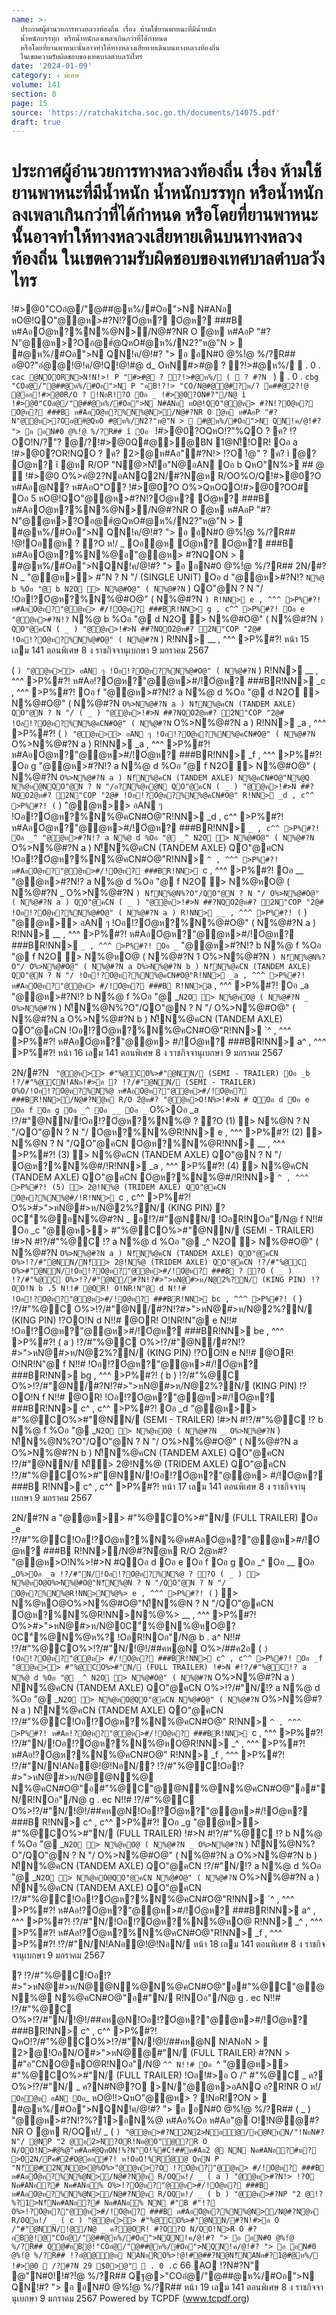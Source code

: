```yaml
---
name: >-
  ประกาศผู้อำนวยการทางหลวงท้องถิ่น เรื่อง ห้ามใช้ยานพาหนะที่มีน้ำหนัก
  น้ำหนักบรรทุก หรือน้ำหนักลงเพลาเกินกว่าที่ได้กำหนด
  หรือโดยที่ยานพาหนะนั้นอาจทำให้ทางหลวงเสียหายเดินบนทางหลวงท้องถิ่น
  ในเขตความรับผิดชอบของเทศบาลตำบลวังไทร
date: '2024-01-09'
category: ง พิเศษ
volume: 141
section: 8
page: 15
source: 'https://ratchakitcha.soc.go.th/documents/14075.pdf'
draft: true
---
```


# ประกาศผู้อำนวยการทางหลวงท้องถิ่น เรื่อง ห้ามใช้ยานพาหนะที่มีน้ำหนัก น้ำหนักบรรทุก หรือน้ำหนักลงเพลาเกินกว่าที่ได้กำหนด หรือโดยที่ยานพาหนะนั้นอาจทำให้ทางหลวงเสียหายเดินบนทางหลวงท้องถิ่น ในเขตความรับผิดชอบของเทศบาลตำบลวังไทร

!#>@0"COอํ@/"@##@ห%/#Oอ">N N#ANอ หO@!QO"@@ห>#?N!?Oํ@ห? Oํ@ห? ###B ห#AอOํ@ห?%N%@N>/N@#?NR O ํ@ห ห#AอP "#?N"@@ห>?Oอ@#ํ@QหO#@ห%/N2?"ห@"N >  #@ห%/#Oอ">N QN!ค/@!#? "> อ อN#0 @%!ํ@ %/?R## อ@0?"อํ@@!@!ค/@!Q!@!#@ d_ OหN#>#@ ? ?!>#@ห%/  . 0 . `cac @NOORN>N!N!>! P "#>#@ ? ?!>#@ห%/ (  ? #?N ` )  . 0 . `cbg "COอํ@/"@##@ห%/#Oอ">N P "อB!?!> "CO/N@#@@#?ห/? ค##@2?!@ @ออ!#>@0R/O ? !NอR!?O Oอ _ !#>@0?ON#?"/N@ ì !#>@0"COอํ@/"@##@ห%/#Oอ">N N#ANอ หO@!QO"@@ห> #?N!?Oํ@ห? Oํ@ห? ###B ห#AอOํ@ห?%N%@N>/N@#?NR O ํ@ห ห#AอP "#?N"@@ห>?Oอ@#ํ@QหO #@ห%/N2?"ห@"N >  #@ห%/#Oอ">N QN!ค/@!#? "> อ อN#0 @%!ํ@ %/?R## î Oอ ` !#>@0?OQหO!?"%QO ? ค? !?OO!N/?"? @/?!#>@0Q#@>@BN 1@N!็!OR! Oอ a !#>@0?OR!NQO ? ค? 2>@ห#Aอ"#?N!> !?O !้@" ? ค? ì ํ@? Oํ@ห? î ํ@ห R/OP "N@>N!็อ"N@อAN Oอ b QหO"N%> ## @  !#>@0 O%>คํ@2?NอANQ2N/#?Nํ@ห R/OO%O/Q!#>@0?O ห#Aอ@N? ห#AอO"O? !#>@0?O O%>QหOQO!#>@0?OO# Oอ 5 หO@!QO"@@ห>#?N!?Oํ@ห? Oํ@ห? ###B ห#AอOํ@ห?%N%@N>/N@#?NR O ํ@ห ห#AอP "#?N"@@ห>?Oอ@#ํ@QหO#@ห%/N2?"ห@"N >  #@ห%/#Oอ">N QN!ค/@!#? "> อ อN#0 @%!ํ@ %/?R## !@!Oอํ@ห ? ?O ห!/ _ Oอํ@ห Oํ@ห? Oํ@ห? ###B ห#AอOํ@ห?%N%@อ"@@ห> #?NQON >  #@ห%/#Oอ">NQN!ค/@!#? "> อ อN#0 @%!ํ@ %/?R## 2N/#?N _ "@@ห>> #"N ? N "/ (SINGLE UNIT) Oอ d "@@ห>#?N!? ` N%@ b %Oอ "@ b N2O > N%@#O@" ( N%@#?N ` ) QO"@N ? N "/ !Oอ!?Oํ@ห?%N%@#O@" ( N%@#?N ` ) R!NN> e , ^^^ >P%#?! ห#AอOํ@ห?"@@ห> #/!Oํ@ห? ###BR!NN> g , c^^ >P%#?! Oอ e "@@ห>#?N!? ` N%@ b %Oอ "@ d N2O > N%@#O@" ( N%@#?N ` ) QO"@คCN ( _ ) "@@ห>!#>N ##?NQO2ํ@ห#? 2N"COP "2@# !Oอ!?Oํ@ห?%N%@#O@" ( N%@#?N ` ) R!NN> __ , ^^^ >P%#?! หน้า 15 เลม 141 ตอนพิเศษ 8 ง ราชกิจจานุเบกษา 9 มกราคม 2567

( ` ) "@@ห>> อAN ๆ !Oอ!?Oํ@ห?%N%@#O@" ( N%@#?N ` ) R!NN> __ , ^^^ >P%#?! ห#Aอ!?Oํ@ห?"@@ห>#/!Oํ@ห? ###BR!NN> _c , ^^^ >P%#?! Oอ f "@@ห>#?N!? a N%@ d %Oอ "@ d N2O > N%@#O@" ( N%@#?N ` O%>N%@#?N a ) N!็N%@คCN (TANDEM AXLE) QO"@N ? N "/ ( _ ) "@@ห>!#>N ##?NQO2ํ@ห#? 2N"COP "2@# !Oอ!?Oํ@ห?%N%@คCN#O@" ( N%@#?N ` O%>N%@#?N a ) R!NN> _a , ^^^ >P%#?! ( ` ) "@@ห>> อAN ๆ !Oอ!?Oํ@ห?%N%@คCN#O@" ( N%@#?N ` O%>N%@#?N a ) R!NN> _a , ^^^ >P%#?! ห#AอOํ@ห?"@@ห>#/!Oํ@ห? ###BR!NN> _f , ^^^ >P%#?! Oอ g "@@ห>#?N!? a N%@ d %Oอ "@ f N2O > N%@#O@" ( N%@#?N ` O%>N%@#?N a ) N!็N%@คCN (TANDEM AXLE) N%@คCN#O@"N%@Q N%@ห@NQO"@N ? N "/อ?N%@ห@N QO"@คCN ( _ ) "@@ห>!#>N ##?NQO2ํ@ห#? 2N"COP "2@# !Oอ!?Oํ@ห?%N%@คCN#O@" R!NN> _d , c^^ >P%#?! ( ` ) "@@ห>> อAN ๆ !Oอ!?Oํ@ห?%N%@คCN#O@"R!NN> _d , c^^ >P%#?! ห#AอOํ@ห?"@@ห>#/!Oํ@ห? ###BR!NN> `_ , c^^ >P%#?! Oอ _^ "@@ห>#?N!? a N%@ d %Oอ "@ _^ N2O > N%@#O@" ( N%@#?N ` O%>N%@#?N a ) N!็N%@คCN (TANDEM AXLE) QO"@คCN !Oอ!?Oํ@ห?%N%@คCN#O@"R!NN> `^ , ^^^ >P%#?! ห#AอOํ@ห?"@@ห>#/!Oํ@ห? ###BR!NN> `c , ^^^ >P%#?! Oอ __ "@@ห>#?N!? a N%@ d %Oอ "@ f N2O > N%@หO@ ( N%@#?N _ O%>N%@#?N ` ) N!็N%@N%?O"/QO"@N ? N "/ O%>N%@#O@" ( N%@#?N a ) QO"@คCN ( _ ) "@@ห>!#>N ##?NQO2ํ@ห#? 2N"COP "2@# !Oอ!?Oํ@ห?%N%@#O@" ( N%@#?N a ) R!NN> __ , ^^^ >P%#?! ( ` ) "@@ห>> อAN ๆ !Oอ!?Oํ@ห?%N%@#O@" ( N%@#?N a ) R!NN> __ , ^^^ >P%#?! ห#AอOํ@ห?"@@ห>#/!Oํ@ห? ###BR!NN> `_ , ^^^ >P%#?! Oอ _` "@@ห>#?N!? b N%@ f %Oอ "@ f N2O > N%@หO@ ( N%@#?N 1 O%>N%@#?N ` ) N!็N%@N%?O"/ O%>N%@#O@" ( N%@#?N a O%>N%@#?N b ) N!็N%@คCN (TANDEM AXLE) QO"@N ? N "/ !Oอ!?Oํ@ห?%N%@คCN#O@"R!NN> _a , ^^^ >P%#?! ห#AอOํ@ห?"@@ห> #/!Oํ@ห? ###B R!NN> `a , ^^^ >P%#?! Oอ _a "@@ห>#?N!? b N%@ f %Oอ "@ _` N2O > N%@หO@ ( N%@#?N _ O%>N%@#?N ` ) N!็N%@N%?O"/QO"@N ? N "/ O%>N%@#O@" ( N%@#?N a O%>N%@#?N b ) N!็N%@คCN (TANDEM AXLE) QO"@คCN !Oอ!?Oํ@ห?%N%@คCN#O@"R!NN> `^ , ^^^ >P%#?! ห#AอOํ@ห?"@@ห> #/!Oํ@ห? ###BR!NN> a^ , ^^^ >P%#?! หน้า 16 เลม 141 ตอนพิเศษ 8 ง ราชกิจจานุเบกษา 9 มกราคม 2567

2N/#?N ` "@@ห>> #"%@CO%>#"@NN/ (SEMI - TRAILER) Oอ _b !?/#"%@CN!ANอ!#>อ ? !?/#"@NN/ (SEMI - TRAILER) O%O/!Oอ!?Oํ@ห?%N%@ ห#AอOํ@ห?"@@ห>#/!Oํ@ห? ###BR!NN>/N@#?Nํ@ห R/O 2ํ@ห#? "@@ห>O!N%>!#>N # QOอ d Oอ e Oอ f Oอ g Oอ _^ Oอ __ Oอ _` O%>Oอ _a !?/#"@NN/!Oอ!?Oํ@ห?%N%@ ? ?O (1) > N%@N ? N "/QO"@N ? N "/ Oํ@ห?%N%@R!NN> e , ^^^ >P%#?! (2) > N%@N ? N "/QO"@คCN Oํ@ห?%N%@R!NN> __ , ^^^ >P%#?! (3) > N%@คCN (TANDEM AXLE) QO"@N ? N "/ Oํ@ห?%N%@#/!R!NN> _a , ^^^ >P%#?! (4) > N%@คCN (TANDEM AXLE) QO"@คCN Oํ@ห?%N%@#/!R!NN> `^ , ^^^ >P%#?! (5) > 2@!N%@ (TRIDEM AXLE) QO"@คCN Oํ@ห?%N%@#/!R!NN> `c , c^^ >P%#?! O%>#>">หN@#>ห/N@2%?N/ (KING PIN) ? 0C"์%@อN%@#?N _ อ!?/#"@NN/ !OอR!NOอ"/N@ f N!!# Oอ _c "@@ห>> #"%@CO%>#"@NN/ (SEMI - TRAILER) !#>N #!?/#"%@C !? a N%@ d %Oอ "@ _^ N2O > N%@#O@" ( N%@#?N ` O%>N%@#?N a ) N!็N%@คCN (TANDEM AXLE) QO"@คCN O%>!?/#"@NN/N!็> 2@!N%@ (TRIDEM AXLE) QO"@คCN !?/#"%@C O%>#"@NN/!Oอ!?Oํ@ห?"@@ห>#/!Oํ@ห? ###B ? ?O ( _ ) !?/#"%@C O%>!?/#"@N/#?N!?#>">หN@#>ห/N@2%?N/ (KING PIN) !?OO!N b .5 N!!# @OR! O!NR!N"@ d N!!# !Oอ!?Oํ@ห?"@@ห>#/!Oํ@ห? ###BR!NN> bc , ^^^ >P%#?! ( ` ) !?/#"%@C O%>!?/#"@N/#?N!?#>">หN@#>ห/N@2%?N/ (KING PIN) !?OO!N d N!!# @OR! O!NR!N"@ e N!!# !Oอ!?Oํ@ห?"@@ห>#/!Oํ@ห? ###BR!NN> be , ^^^ >P%#?! ( a ) !?/#"%@C O%>!?/#"@N/#?N!?#>">หN@#>ห/N@2%?N/ (KING PIN) !?OO!N e N!!# @OR! O!NR!N"@ f N!!# !Oอ!?Oํ@ห?"@@ห>#/!Oํ@ห? ###BR!NN> bg , ^^^ >P%#?! ( b ) !?/#"%@C O%>!?/#"@N/#?N!?#>">หN@#>ห/N@2%?N/ (KING PIN) !?OO!N f N!!# @OR! !Oอ!?Oํ@ห?"@@ห>#/!Oํ@ห? ###BR!NN> c^ , c^^ >P%#?! Oอ _d "@@ห>> #"%@CO%>#"@NN/ (SEMI - TRAILER) !#>N #!?/#"%@C !? b N%@ f %Oอ "@ _` N2O > N%@หO@ ( N%@#?N _ O%>N%@#?N ` ) N!็N%@N%?O"/QO"@N ? N "/ O%>N%@#O@" ( N%@#?N a O%>N%@#?N b ) N!็N%@คCN (TANDEM AXLE) QO"@คCN !?/#"@NN/ N!็> 2@!N%@ (TRIDEM AXLE) QO"@คCN !?/#"%@CO%>#"@NN/!Oอ!?Oํ@ห?"@@ห> #/!Oํ@ห? ###B R!NN> c^ , c^^ >P%#?! หน้า 17 เลม 141 ตอนพิเศษ 8 ง ราชกิจจานุเบกษา 9 มกราคม 2567

2N/#?N a "@@ห>> #"%@CO%>#"N/ (FULL TRAILER) Oอ _e !?/#"%@C!Oอ!?Oํ@ห?%N%@ห#AอOํ@ห?"@@ห>#/!Oํ@ห? ###B R!NN>/N@#?Nํ@ห R/O 2ํ@ห#? "@@ห>O!N%>!#>N #QOอ d Oอ e Oอ f Oอ g Oอ _^ Oอ __ Oอ _` O%>Oอ _a !?/#"N/!Oอ!?Oํ@ห?%N%@ ? ?O ( _ ) > N%@หO@O%>N%@#O@"N!็N%@N ? N "/QO"@N ? N "/ Oํ@ห?%N%@R!NN>N%@%> e , ^^^ >P%#?! ( ` ) > N%@หO@O%>N%@#O@"N!็N%@N ? N "/QO"@คCN Oํ@ห?%N%@R!NN>N%@%> __ , ^^^ >P%#?! O%>#>">หN@#>ห/N@0C"์%@N%@หO@? 0C"์%@N%@ห%? !OอR!NOอ"/N@ b . a^ N!!# !?/#"%@CO%>!?/#"N/!@!/##คห@N O%>/##ค2อ ( ` ) !Oอ!?Oํ@ห?"@@ห> #/!Oํ@ห? ###BR!NN> c^ , c^^ >P%#?! Oอ _f "@@ห>> #"%@CO%>#"N/ (FULL TRAILER) !#>N #!?/#"%@C!? a N%@ d %Oอ "@ _^ N2O > N%@#O@" ( N%@#?N ` O%>N%@#?N a ) N!็N%@คCN (TANDEM AXLE) QO"@คCN O%>!?/#"N/!? a N%@ d %Oอ "@ _` N2O > N%@หO@QO"@คCN N%@#O@" ( N%@#?N ` O%>N%@#?N a ) N!็N%@คCN (TANDEM AXLE) QO"@คCN !?/#"%@C!Oอ!?Oํ@ห?%N%@คCN#O@" R!NN> `^ , ^^^ >P%#?! ห#Aอ!?Oํ@ห?"@@ห>#/!Oํ@ห? ###BR!NN> `c , ^^^ >P%#?! !?/#"N/!Oอ!?Oํ@ห?%N%@หO@R!NN> _^ , ^^^ >P%#?! ห#Aอ!?Oํ@ห?%N%@คCN#O@" R!NN> _f , ^^^ >P%#?! !?/#"N/N!ANอํ@!@!NอN/? !?/#"%@C!Oอ!?#>">หN@#>ห/N@@N%@ N%@คCN#O@"อ#"%@C"@@N%@N%@คCN#O@"อ#"N/R!NOอ"/N@ g . ec N!!# !?/#"%@C O%>!?/#"N/!@!/##คห@N!Oอ!?Oํ@ห?"@@ห>#/!Oํ@ห? ###B R!NN> c^ , c^^ >P%#?! Oอ _g "@@ห>> #"%@CO%>#"N/ (FULL TRAILER) !#>N #!?/#"%@C !? b N%@ f %Oอ "@ _` N2O > N%@หO@ ( N%@#?N _ O%>N%@#?N ` ) N!็N%@N%?O"/QO"@N ? N "/ O%>N%@#O@" ( N%@#?N a O%>N%@#?N b ) N!็N%@คCN (TANDEM AXLE) QO"@คCN !?/#"N/!? a N%@ d %Oอ "@ _` N2O > N%@หO@QO"@คCN N%@#O@" ( N%@#?N ` O%>N%@#?N a ) N!็N%@คCN (TANDEM AXLE) QO"@คCN !?/#"%@C!Oอ!?Oํ@ห?%N%@คCN#O@"R!NN> `^ , ^^^ >P%#?! ห#Aอ!?Oํ@ห?"@@ห>#/!Oํ@ห? ###BR!NN> a^ , ^^^ >P%#?! !?/#"N/!Oอ!?Oํ@ห?%N%@หO@ R!NN> _^ , ^^^ >P%#?! ห#Aอ!?Oํ@ห?%N%@คCN#O@"R!NN> _f , ^^^ >P%#?! !?/#"N/N!ANอํ@!@!NอN/ หน้า 18 เลม 141 ตอนพิเศษ 8 ง ราชกิจจานุเบกษา 9 มกราคม 2567

? !?/#"%@C!Oอ!?#>">หN@#>ห/N@@N%@N%@คCN#O@"อ#"%@C"@@N%@ N%@คCN#O@"อ#"N/ R!NOอ"/N@ g . ec N!!# !?/#"%@C O%>!?/#"N/!@!/##คห@N!Oอ!?Oํ@ห?"@@ห>#/!Oํ@ห? ###BR!NN> c^ , c^^ >P%#?! QหO!?/#"%@CO%>!?/#"N/!@!/##คห@N N!ANอN >  2>@!OอN/O#>">หN@@#"N/ (FULL TRAILER) #?NN > #"อ"CNO@หO@R!NOอ"/N@ `^^ N!!# Oอ `^ "@@ห>> #"%@CO%>#"N/ (FULL TRAILER) !Oอ!#>อ O /" #"%@C _ ค? O%>!?/#"N/ _ ค?N#N@?O >N/"@@ห>อANQ อ?R!NR O ห!/ ` Oอํ@ห อAN Oอ `_ หO@!!>QหO"@@ห> ? !NอR!?ON >  #@ห%/#Oอ">NQN!ค/@!#? "> อ อN#0 @%!ํ@ %/?R## ( _ ) "@@ห>#?N!?%?1>อN%@ ห#Aอ%Oอ ห#Aอ"@ O!!N@@#?NR O ํ@ห R/OQห!/ _ ( ` ) "@@ห>#?N2N2>Nอํ@/ห@NหN/"!NอN#?N"/ @NP "2 @อ2>N?OR!Nอ@O"@?R O N/OO!N>#ํ@%@"ห#Aอ#ํ@QหON!%?N"O!%#C!##ห#Aอ2 @ NN Nค#ANอ?#ห? >O2N/Pค#2#O@คอ#?! ห!OอO!%R้@@ QหN P "N!็@#2NN@>@%O%>"@@ห>?O !?Oํ@ห?"@@ห> #/!Oํ@ห? ###B ห#AอOํ@ห?%N%@N>/N@#?Nํ@ห R/OQห!/ _ ( a ) "@@ห>#?N!> !?O Nค#ANอ?# Nค#ANอ% O%>!?Oํ@ห?"@@ห>#/!Oํ@ห? ###B ห#AอOํ@ห?%N%@N>/N@#?Nํ@ห R/OQห!/ _ ( b ) "@@ห>#?NP "2 @!?%?1>N!็Nค#ANอ?# Nค#ANอ% NN #"B #"!? O%>!?Oํ@ห?"@@ห>#/!Oํ@ห? ###B ห#AอOํ@ห?%N%@N>/N@#?Nํ@ห R/OQห!/ _ ( c ) "@@ห>> #"%@CO%>#"@NN/#?N!#>อ O /"#"@NN/!@/N@ _ ค?@OR! #?O?O N/OO!N>R O #? อB@!@"COอํ@/"@##@ห%/#Oอ">NQN!ค/@!#? "> อ อN#0 @%!ํ@ %/?R## Q@#อB@!"COอํ@/"@##@ห%/#Oอ">NQN!ค/@!#? "> อ อN#0 @%!ํ@ %/?R## !?อํ@@ํ@ห NANอRO%>!@!#@##?Nํ@N!็NANอ#?1@#@ห%/ !#>@0  /?#?N 29 $0>@"  . 0 . `c 66 AO !?N#?N" @"N#0!!#?!ํ@ %/?R## Qฐ@>"COอํ@/"@##@ห%/#Oอ">N QN!#? "> อ อN#0 @%!ํ@ %/?R## หน้า 19 เลม 141 ตอนพิเศษ 8 ง ราชกิจจานุเบกษา 9 มกราคม 2567 Powered by TCPDF (www.tcpdf.org)
